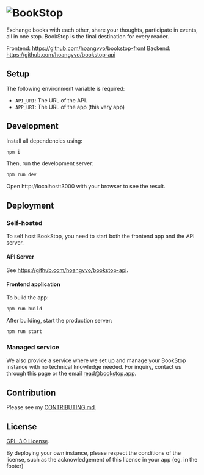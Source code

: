 # ![BookStop](https://bookstop.app/_next/image?url=%2F_next%2Fstatic%2Fmedia%2Flogo-text.1e32d3ba.png&w=3840&q=75)

Exchange books with each other, share your thoughts, participate in events, all in one stop. BookStop is the final destination for every reader.

Frontend: https://github.com/hoangvvo/bookstop-front
Backend: https://github.com/hoangvvo/bookstop-api

## Setup

The following environment variable is required:

- `API_URI`: The URL of the API.
- `APP_URI`: The URL of the app (this very app)

## Development

Install all dependencies using:

```bash
npm i
```

Then, run the development server:

```bash
npm run dev
```

Open http://localhost:3000 with your browser to see the result.

## Deployment

### Self-hosted

To self host BookStop, you need to start both the frontend app and the API server.

#### API Server

See https://github.com/hoangvvo/bookstop-api.

#### Frontend application

To build the app:

```bash
npm run build
```

After building, start the production server:

```bash
npm run start
```

### Managed service

We also provide a service where we set up and manage your BookStop instance with no technical knowledge needed. For inquiry, contact us through this page or the email read@bookstop.app.

## Contribution

Please see my [CONTRIBUTING.md](CONTRIBUTING.md).

## License

[GPL-3.0 License](LICENSE). 

By deploying your own instance, please respect the conditions of the license, such as the acknowledgement of this license in your app (eg. in the footer)
